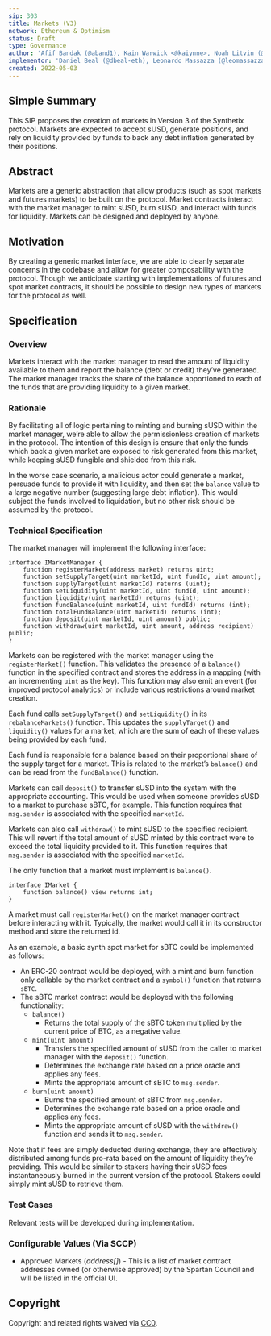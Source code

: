 ```yaml
---
sip: 303
title: Markets (V3)
network: Ethereum & Optimism
status: Draft
type: Governance
author: 'Afif Bandak (@aband1), Kain Warwick <@kaiynne>, Noah Litvin (@noahlitvin)'
implementor: 'Daniel Beal (@dbeal-eth), Leonardo Massazza (@leomassazza), Alejandro Santander (@ajsantander)'
created: 2022-05-03
---
```


<!--You can leave these HTML comments in your merged SIP and delete the visible duplicate text guides, they will not appear and may be helpful to refer to if you edit it again. This is the suggested template for new SIPs. Note that an SIP number will be assigned by an editor. When opening a pull request to submit your SIP, please use an abbreviated title in the filename, `sip-draft_title_abbrev.md`. The title should be 44 characters or less.-->

## Simple Summary

<!--"If you can't explain it simply, you don't understand it well enough." Simply describe the outcome the proposed changes intends to achieve. This should be non-technical and accessible to a casual community member.-->

This SIP proposes the creation of markets in Version 3 of the Synthetix protocol. Markets are expected to accept sUSD, generate positions, and rely on liquidity provided by funds to back any debt inflation generated by their positions.

## Abstract

<!--A short (~200 word) description of the proposed change, the abstract should clearly describe the proposed change. This is what *will* be done if the SIP is implemented, not *why* it should be done or *how* it will be done. If the SIP proposes deploying a new contract, write, "we propose to deploy a new contract that will do x".-->

Markets are a generic abstraction that allow products (such as spot markets and futures markets) to be built on the protocol. Market contracts interact with the market manager to mint sUSD, burn sUSD, and interact with funds for liquidity. Markets can be designed and deployed by anyone.

## Motivation

<!--This is the problem statement. This is the *why* of the SIP. It should clearly explain *why* the current state of the protocol is inadequate.  It is critical that you explain *why* the change is needed, if the SIP proposes changing how something is calculated, you must address *why* the current calculation is innaccurate or wrong. This is not the place to describe how the SIP will address the issue!-->

By creating a generic market interface, we are able to cleanly separate concerns in the codebase and allow for greater composability with the protocol. Though we anticipate starting with implementations of futures and spot market contracts, it should be possible to design new types of markets for the protocol as well.

## Specification

<!--The specification should describe the syntax and semantics of any new feature, there are five sections
1. Overview
2. Rationale
3. Technical Specification
4. Test Cases
5. Configurable Values
-->

### Overview

<!--This is a high level overview of *how* the SIP will solve the problem. The overview should clearly describe how the new feature will be implemented.-->

Markets interact with the market manager to read the amount of liquidity available to them and report the balance (debt or credit) they’ve generated. The market manager tracks the share of the balance apportioned to each of the funds that are providing liquidity to a given market.

### Rationale

<!--This is where you explain the reasoning behind how you propose to solve the problem. Why did you propose to implement the change in this way, what were the considerations and trade-offs. The rationale fleshes out what motivated the design and why particular design decisions were made. It should describe alternate designs that were considered and related work. The rationale may also provide evidence of consensus within the community, and should discuss important objections or concerns raised during discussion.-->

By facilitating all of logic pertaining to minting and burning sUSD within the market manager, we’re able to allow the permissionless creation of markets in the protocol. The intention of this design is ensure that only the funds which back a given market are exposed to risk generated from this market, while keeping sUSD fungible and shielded from this risk.

In the worse case scenario, a malicious actor could generate a market, persuade funds to provide it with liquidity, and then set the `balance` value to a large negative number (suggesting large debt inflation). This would subject the funds involved to liquidation, but no other risk should be assumed by the protocol.

### Technical Specification

<!--The technical specification should outline the public API of the changes proposed. That is, changes to any of the interfaces Synthetix currently exposes or the creations of new ones.-->

The market manager will implement the following interface: 

```
interface IMarketManager {
	function registerMarket(address market) returns uint;
	function setSupplyTarget(uint marketId, uint fundId, uint amount);
	function supplyTarget(uint marketId) returns (uint);
	function setLiquidity(uint marketId, uint fundId, uint amount);
	function liquidity(uint marketId) returns (uint);
	function fundBalance(uint marketId, uint fundId) returns (int);
	function totalFundBalance(uint marketId) returns (int);
	function deposit(uint marketId, uint amount) public;
	function withdraw(uint marketId, uint amount, address recipient) public;
}
```
Markets can be registered with the market manager using the `registerMarket()` function. This validates the presence of a `balance()` function in the specified contract and stores the address in a mapping (with an incrementing `uint` as the key). This function may also emit an event (for improved protocol analytics) or include various restrictions around market creation.

Each fund calls `setSupplyTarget()` and `setLiquidity()` in its `rebalanceMarkets()` function. This updates the `supplyTarget()` and `liquidity()` values for a market, which are the sum of each of these values being provided by each fund. 

Each fund is responsible for a balance based on their proportional share of the supply target for a market. This is related to the market’s `balance()` and can be read from the `fundBalance()` function.

Markets can call `deposit()` to transfer sUSD into the system with the appropriate accounting. This would be used when someone provides sUSD to a market to purchase sBTC, for example. This function requires that `msg.sender` is associated with the specified `marketId`.

Markets can also call `withdraw()` to mint sUSD to the specified recipient. This will revert if the total amount of sUSD minted by this contract were to exceed the total liquidity provided to it. This function requires that `msg.sender` is associated with the specified `marketId`.

The only function that a market must implement is `balance()`.

```
interface IMarket {
	function balance() view returns int;
}
```

A market must call `registerMarket()` on the market manager contract before interacting with it. Typically, the market would call it in its constructor method and store the returned id.

As an example, a basic synth spot market for sBTC could be implemented as follows:

- An ERC-20 contract would be deployed, with a mint and burn function only callable by the market contract and a `symbol()` function that returns `sBTC`.
- The sBTC market contract would be deployed with the following functionality:
    - `balance()`
        - Returns the total supply of the sBTC token multiplied by the current price of BTC, as a negative value.
    - `mint(uint amount)`
        - Transfers the specified amount of sUSD from the caller to market manager with the `deposit()` function.
        - Determines the exchange rate based on a price oracle and applies any fees.
        - Mints the appropriate amount of sBTC to `msg.sender`.
    - `burn(uint amount)`
        - Burns the specified amount of sBTC from `msg.sender`.
        - Determines the exchange rate based on a price oracle and applies any fees.
        - Mints the appropriate amount of sUSD with  the `withdraw()` function and sends it to `msg.sender`.

Note that if fees are simply deducted during exchange, they are effectively distributed among funds pro-rata based on the amount of liquidity they’re providing. This would be similar to stakers having their sUSD fees instantaneously burned in the current version of the protocol. Stakers could simply mint sUSD to retrieve them.

### Test Cases

<!--Test cases for an implementation are mandatory for SIPs but can be included with the implementation..-->

Relevant tests will be developed during implementation.

### Configurable Values (Via SCCP)

<!--Please list all values configurable via SCCP under this implementation.-->

- Approved Markets (*address[]*) - This is a list of market contract addresses owned (or otherwise approved) by the Spartan Council and will be listed in the official UI.

## Copyright

Copyright and related rights waived via [CC0](https://creativecommons.org/publicdomain/zero/1.0/).
